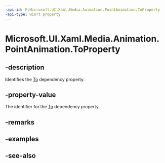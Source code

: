 ```yaml
---
-api-id: P:Microsoft.UI.Xaml.Media.Animation.PointAnimation.ToProperty
-api-type: winrt property
---
```


<!-- Property syntax
public Windows.UI.Xaml.DependencyProperty ToProperty { get; }
-->

# Microsoft.UI.Xaml.Media.Animation.PointAnimation.ToProperty

## -description
Identifies the [To](pointanimation_to.md) dependency property.

## -property-value
The identifier for the [To](pointanimation_to.md) dependency property.

## -remarks

## -examples

## -see-also
